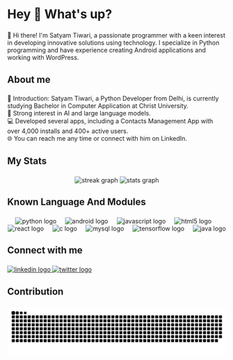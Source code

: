 <h1 align="left">Hey 👋 What's up?</h1>

###

<p align="left">👋 Hi there! I'm Satyam Tiwari, a passionate programmer with a keen interest in developing innovative solutions using technology. I specialize in Python programming and have experience creating Android applications and working with WordPress.</p>

###

<h2 align="left">About me</h2>

###

<p align="left">👋 Introduction: Satyam Tiwari, a Python Developer from Delhi, is currently studying Bachelor in Computer Application at Christ University. <br>💪 Strong interest in AI and large language models. <br>💻 Developed several apps, including a Contacts Management App with over 4,000 installs and 400+ active users. <br>🌐 You can reach me any time or connect with him on LinkedIn. </p>

###

<h2 align="left">My Stats</h2>

###

<div align="center">
  <img src="https://streak-stats.demolab.com?user=satyamdevv&locale=en&mode=daily&theme=onedark&hide_border=false&border_radius=5&order=3" height="142" alt="streak graph"  />
  <img src="https://github-readme-stats.vercel.app/api?username=satyamdevv&hide_title=false&hide_rank=false&show_icons=true&include_all_commits=true&count_private=true&disable_animations=false&theme=onedark&locale=en&hide_border=false&order=1" height="150" alt="stats graph"  />
</div>

###

<h2 align="left">Known Language And Modules</h2>

###

<div align="center">
  <img src="https://skillicons.dev/icons?i=py" height="40" alt="python logo"  />
  <img width="12" />
  <img src="https://cdn.jsdelivr.net/gh/devicons/devicon/icons/android/android-original.svg" height="40" alt="android logo"  />
  <img width="12" />
  <img src="https://cdn.jsdelivr.net/gh/devicons/devicon/icons/javascript/javascript-original.svg" height="40" alt="javascript logo"  />
  <img width="12" />
  <img src="https://cdn.jsdelivr.net/gh/devicons/devicon/icons/html5/html5-original.svg" height="40" alt="html5 logo"  />
  <img width="12" />
  <img src="https://cdn.jsdelivr.net/gh/devicons/devicon/icons/react/react-original.svg" height="40" alt="react logo"  />
  <img width="12" />
  <img src="https://cdn.jsdelivr.net/gh/devicons/devicon/icons/c/c-original.svg" height="40" alt="c logo"  />
  <img width="12" />
  <img src="https://cdn.jsdelivr.net/gh/devicons/devicon/icons/mysql/mysql-original.svg" height="40" alt="mysql logo"  />
  <img width="12" />
  <img src="https://cdn.jsdelivr.net/gh/devicons/devicon/icons/tensorflow/tensorflow-original.svg" height="40" alt="tensorflow logo"  />
  <img width="12" />
  <img src="https://cdn.jsdelivr.net/gh/devicons/devicon/icons/java/java-original.svg" height="40" alt="java logo"  />
</div>

###

<h2 align="left">Connect with me</h2>

###

<div align="left">
  <a href="https://www.linkedin.com/in/satyam-tiwari-7631a9109/" target="_blank">
    <img src="https://raw.githubusercontent.com/maurodesouza/profile-readme-generator/master/src/assets/icons/social/linkedin/default.svg" width="52" height="40" alt="linkedin logo"  />
  </a>
  <a href="https://x.com/SatyamDevv?t=H-znhvjLGOf3PZeVCYcT8w&s=09" target="_blank">
    <img src="https://raw.githubusercontent.com/maurodesouza/profile-readme-generator/master/src/assets/icons/social/twitter/default.svg" width="52" height="40" alt="twitter logo"  />
  </a>
</div>

###

<h2 align="left">Contribution</h2>

###

<img src="https://raw.githubusercontent.com/satyamdevv/satyamdevv/output/snake.svg" alt="Snake animation" />

###
